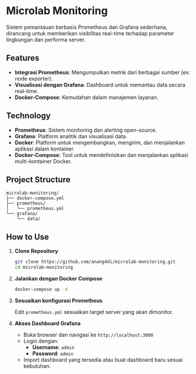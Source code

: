 
# Microlab Monitoring

Sistem pemantauan berbasis Prometheus dan Grafana sederhana, dirancang untuk memberikan visibilitas real-time terhadap parameter lingkungan dan performa server.

## Features

- **Integrasi Prometheus**: Mengumpulkan metrik dari berbagai sumber (ex: node exporter).
- **Visualisasi dengan Grafana**: Dashboard untuk memantau data secara real-time.
- **Docker-Compose**: Kemudahan dalam manajemen layanan.

## Technology

- **Prometheus**: Sistem monitoring dan alerting open-source.
- **Grafana**: Platform analitik dan visualisasi data.
- **Docker**: Platform untuk mengembangkan, mengirim, dan menjalankan aplikasi dalam kontainer.
- **Docker-Compose**: Tool untuk mendefinisikan dan menjalankan aplikasi multi-kontainer Docker.

## Project Structure
```
microlab-monitoring/
├── docker-compose.yml
├── prometheus/
│   └── prometheus.yml
└── grafana/
    └── data/
```

## How to Use

1. **Clone Repository**
	```bash
	git clone https://github.com/anang4di/microlab-monitoring.git
	cd microlab-monitoring
	```
2. **Jalankan dengan Docker Compose**
	```bash
	docker-compose up -d
	```
3. **Sesuaikan konfigurasi Prometheus**

	Edit `prometheus.yml` sesuaikan target server yang akan dimonitor.
	
5. **Akses Dashboard Grafana**
	-   Buka browser dan navigasi ke `http://localhost:3000`
    -   Login dengan:
        -   **Username**: `admin`
        -   **Password**: `admin`
    -   Import dashboard yang tersedia atau buat dashboard baru sesuai kebutuhan.

